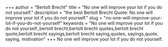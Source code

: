 +++
author = "Bertolt Brecht"
title = "No one will improve your lot if you do not yourself."
description = "the best Bertolt Brecht Quote: No one will improve your lot if you do not yourself."
slug = "no-one-will-improve-your-lot-if-you-do-not-yourself"
keywords = "No one will improve your lot if you do not yourself.,bertolt brecht,bertolt brecht quotes,bertolt brecht quote,bertolt brecht sayings,bertolt brecht saying,quotes, sayings,quote, saying, motivation"
+++
No one will improve your lot if you do not yourself.
